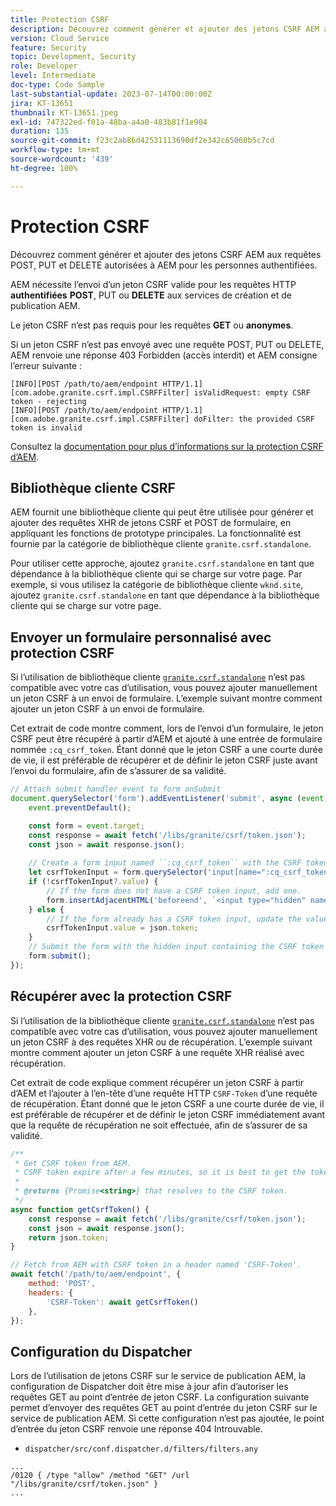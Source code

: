 ```yaml
---
title: Protection CSRF
description: Découvrez comment générer et ajouter des jetons CSRF AEM aux requêtes POST, PUT et DELETE autorisées à AEM pour les personnes authentifiées.
version: Cloud Service
feature: Security
topic: Development, Security
role: Developer
level: Intermediate
doc-type: Code Sample
last-substantial-update: 2023-07-14T00:00:00Z
jira: KT-13651
thumbnail: KT-13651.jpeg
exl-id: 747322ed-f01a-48ba-a4a0-483b81f1e904
duration: 135
source-git-commit: f23c2ab86d42531113690df2e342c65060b5c7cd
workflow-type: tm+mt
source-wordcount: '439'
ht-degree: 100%

---
```


# Protection CSRF

Découvrez comment générer et ajouter des jetons CSRF AEM aux requêtes POST, PUT et DELETE autorisées à AEM pour les personnes authentifiées.

AEM nécessite l’envoi d’un jeton CSRF valide pour les requêtes HTTP __authentifiées__ __POST__, PUT ou __DELETE__ aux services de création et de publication AEM.

Le jeton CSRF n’est pas requis pour les requêtes __GET__ ou __anonymes__.

Si un jeton CSRF n’est pas envoyé avec une requête POST, PUT ou DELETE, AEM renvoie une réponse 403 Forbidden (accès interdit) et AEM consigne l’erreur suivante :

```log
[INFO][POST /path/to/aem/endpoint HTTP/1.1][com.adobe.granite.csrf.impl.CSRFFilter] isValidRequest: empty CSRF token - rejecting
[INFO][POST /path/to/aem/endpoint HTTP/1.1][com.adobe.granite.csrf.impl.CSRFFilter] doFilter: the provided CSRF token is invalid
```

Consultez la [documentation pour plus d’informations sur la protection CSRF d’AEM](https://experienceleague.adobe.com/docs/experience-manager-65/developing/introduction/csrf-protection.html?lang=fr).


## Bibliothèque cliente CSRF

AEM fournit une bibliothèque cliente qui peut être utilisée pour générer et ajouter des requêtes XHR de jetons CSRF et POST de formulaire, en appliquant les fonctions de prototype principales. La fonctionnalité est fournie par la catégorie de bibliothèque cliente `granite.csrf.standalone`.

Pour utiliser cette approche, ajoutez `granite.csrf.standalone` en tant que dépendance à la bibliothèque cliente qui se charge sur votre page. Par exemple, si vous utilisez la catégorie de bibliothèque cliente `wknd.site`, ajoutez `granite.csrf.standalone` en tant que dépendance à la bibliothèque cliente qui se charge sur votre page.

## Envoyer un formulaire personnalisé avec protection CSRF

Si l’utilisation de bibliothèque cliente [`granite.csrf.standalone`](#csrf-client-library) n’est pas compatible avec votre cas d’utilisation, vous pouvez ajouter manuellement un jeton CSRF à un envoi de formulaire. L’exemple suivant montre comment ajouter un jeton CSRF à un envoi de formulaire.

Cet extrait de code montre comment, lors de l’envoi d’un formulaire, le jeton CSRF peut être récupéré à partir d’AEM et ajouté à une entrée de formulaire nommée `:cq_csrf_token`. Étant donné que le jeton CSRF a une courte durée de vie, il est préférable de récupérer et de définir le jeton CSRF juste avant l’envoi du formulaire, afin de s’assurer de sa validité.

```javascript
// Attach submit handler event to form onSubmit
document.querySelector('form').addEventListener('submit', async (event) => {
    event.preventDefault();

    const form = event.target;
    const response = await fetch('/libs/granite/csrf/token.json');
    const json = await response.json();
    
    // Create a form input named ``:cq_csrf_token`` with the CSRF token.
    let csrfTokenInput = form.querySelector('input[name=":cq_csrf_token"]');
    if (!csrfTokenInput?.value) {
        // If the form does not have a CSRF token input, add one.
        form.insertAdjacentHTML('beforeend', `<input type="hidden" name=":cq_csrf_token" value="${json.token}">`);
    } else {
        // If the form already has a CSRF token input, update the value.
        csrfTokenInput.value = json.token;
    }
    // Submit the form with the hidden input containing the CSRF token
    form.submit();
});
```

## Récupérer avec la protection CSRF

Si l’utilisation de la bibliothèque cliente [`granite.csrf.standalone`](#csrf-client-library) n’est pas compatible avec votre cas d’utilisation, vous pouvez ajouter manuellement un jeton CSRF à des requêtes XHR ou de récupération. L’exemple suivant montre comment ajouter un jeton CSRF à une requête XHR réalisé avec récupération.

Cet extrait de code explique comment récupérer un jeton CSRF à partir d’AEM et l’ajouter à l’en-tête d’une requête HTTP `CSRF-Token` d’une requête de récupération. Étant donné que le jeton CSRF a une courte durée de vie, il est préférable de récupérer et de définir le jeton CSRF immédiatement avant que la requête de récupération ne soit effectuée, afin de s’assurer de sa validité.

```javascript
/**
 * Get CSRF token from AEM.
 * CSRF token expire after a few minutes, so it is best to get the token before each request.
 * 
 * @returns {Promise<string>} that resolves to the CSRF token.
 */
async function getCsrfToken() {
    const response = await fetch('/libs/granite/csrf/token.json');
    const json = await response.json();
    return json.token;
}

// Fetch from AEM with CSRF token in a header named 'CSRF-Token'.
await fetch('/path/to/aem/endpoint', {
    method: 'POST',
    headers: {
        'CSRF-Token': await getCsrfToken()
    },
});
```

## Configuration du Dispatcher

Lors de l’utilisation de jetons CSRF sur le service de publication AEM, la configuration de Dispatcher doit être mise à jour afin d’autoriser les requêtes GET au point d’entrée de jeton CSRF. La configuration suivante permet d’envoyer des requêtes GET au point d’entrée du jeton CSRF sur le service de publication AEM. Si cette configuration n’est pas ajoutée, le point d’entrée du jeton CSRF renvoie une réponse 404 Introuvable.

* `dispatcher/src/conf.dispatcher.d/filters/filters.any`

```
...
/0120 { /type "allow" /method "GET" /url "/libs/granite/csrf/token.json" }
...
```
